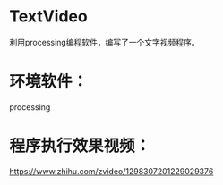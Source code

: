 # TextVideo
利用processing编程软件，编写了一个文字视频程序。

# 环境软件：
processing

# 程序执行效果视频：
https://www.zhihu.com/zvideo/1298307201229029376
